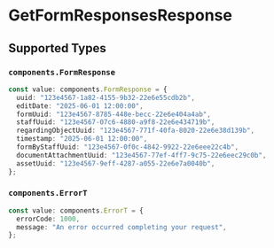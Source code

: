 # GetFormResponsesResponse


## Supported Types

### `components.FormResponse`

```typescript
const value: components.FormResponse = {
  uuid: "123e4567-1a82-4155-9b32-22e6e55cdb2b",
  editDate: "2025-06-01 12:00:00",
  formUuid: "123e4567-8785-448e-becc-22e6e404a4ab",
  staffUuid: "123e4567-07c6-4880-a9f8-22e6e434719b",
  regardingObjectUuid: "123e4567-771f-40fa-8020-22e6e38d139b",
  timestamp: "2025-06-01 12:00:00",
  formByStaffUuid: "123e4567-0f0c-4842-9922-22e6eee22c4b",
  documentAttachmentUuid: "123e4567-77ef-4ff7-9c75-22e6eec29c0b",
  assetUuid: "123e4567-9eff-4287-a055-22e6e7a0040b",
};
```

### `components.ErrorT`

```typescript
const value: components.ErrorT = {
  errorCode: 1000,
  message: "An error occurred completing your request",
};
```


